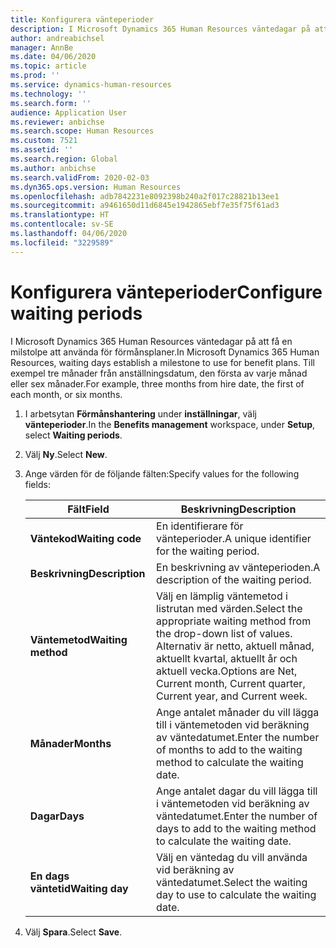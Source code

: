 ```yaml
---
title: Konfigurera vänteperioder
description: I Microsoft Dynamics 365 Human Resources väntedagar på att få en milstolpe att använda för förmånsplaner.
author: andreabichsel
manager: AnnBe
ms.date: 04/06/2020
ms.topic: article
ms.prod: ''
ms.service: dynamics-human-resources
ms.technology: ''
ms.search.form: ''
audience: Application User
ms.reviewer: anbichse
ms.search.scope: Human Resources
ms.custom: 7521
ms.assetid: ''
ms.search.region: Global
ms.author: anbichse
ms.search.validFrom: 2020-02-03
ms.dyn365.ops.version: Human Resources
ms.openlocfilehash: adb7842231e8092398b240a2f017c28821b13ee1
ms.sourcegitcommit: a9461650d11d6845e1942865ebf7e35f75f61ad3
ms.translationtype: HT
ms.contentlocale: sv-SE
ms.lasthandoff: 04/06/2020
ms.locfileid: "3229589"
---
```

# <a name="configure-waiting-periods"></a><span data-ttu-id="4e457-103">Konfigurera vänteperioder</span><span class="sxs-lookup"><span data-stu-id="4e457-103">Configure waiting periods</span></span>

<span data-ttu-id="4e457-104">I Microsoft Dynamics 365 Human Resources väntedagar på att få en milstolpe att använda för förmånsplaner.</span><span class="sxs-lookup"><span data-stu-id="4e457-104">In Microsoft Dynamics 365 Human Resources, waiting days establish a milestone to use for benefit plans.</span></span> <span data-ttu-id="4e457-105">Till exempel tre månader från anställningsdatum, den första av varje månad eller sex månader.</span><span class="sxs-lookup"><span data-stu-id="4e457-105">For example, three months from hire date, the first of each month, or six months.</span></span>   

1. <span data-ttu-id="4e457-106">I arbetsytan **Förmånshantering** under **inställningar**, välj **vänteperioder**.</span><span class="sxs-lookup"><span data-stu-id="4e457-106">In the **Benefits management** workspace, under **Setup**, select **Waiting periods**.</span></span>

2. <span data-ttu-id="4e457-107">Välj **Ny**.</span><span class="sxs-lookup"><span data-stu-id="4e457-107">Select **New**.</span></span>

3. <span data-ttu-id="4e457-108">Ange värden för de följande fälten:</span><span class="sxs-lookup"><span data-stu-id="4e457-108">Specify values for the following fields:</span></span>

   | <span data-ttu-id="4e457-109">Fält</span><span class="sxs-lookup"><span data-stu-id="4e457-109">Field</span></span> | <span data-ttu-id="4e457-110">Beskrivning</span><span class="sxs-lookup"><span data-stu-id="4e457-110">Description</span></span> |
   | --- | --- |
   | <span data-ttu-id="4e457-111">**Väntekod**</span><span class="sxs-lookup"><span data-stu-id="4e457-111">**Waiting code**</span></span> | <span data-ttu-id="4e457-112">En identifierare för vänteperioder.</span><span class="sxs-lookup"><span data-stu-id="4e457-112">A unique identifier for the waiting period.</span></span> |
   | <span data-ttu-id="4e457-113">**Beskrivning**</span><span class="sxs-lookup"><span data-stu-id="4e457-113">**Description**</span></span> | <span data-ttu-id="4e457-114">En beskrivning av vänteperioden.</span><span class="sxs-lookup"><span data-stu-id="4e457-114">A description of the waiting period.</span></span> |
   | <span data-ttu-id="4e457-115">**Väntemetod**</span><span class="sxs-lookup"><span data-stu-id="4e457-115">**Waiting method**</span></span> | <span data-ttu-id="4e457-116">Välj en lämplig väntemetod i listrutan med värden.</span><span class="sxs-lookup"><span data-stu-id="4e457-116">Select the appropriate waiting method from the drop-down list of values.</span></span> <span data-ttu-id="4e457-117">Alternativ är netto, aktuell månad, aktuellt kvartal, aktuellt år och aktuell vecka.</span><span class="sxs-lookup"><span data-stu-id="4e457-117">Options are Net, Current month, Current quarter, Current year, and Current week.</span></span> |
   | <span data-ttu-id="4e457-118">**Månader**</span><span class="sxs-lookup"><span data-stu-id="4e457-118">**Months**</span></span> | <span data-ttu-id="4e457-119">Ange antalet månader du vill lägga till i väntemetoden vid beräkning av väntedatumet.</span><span class="sxs-lookup"><span data-stu-id="4e457-119">Enter the number of months to add to the waiting method to calculate the waiting date.</span></span> |
   | <span data-ttu-id="4e457-120">**Dagar**</span><span class="sxs-lookup"><span data-stu-id="4e457-120">**Days**</span></span> | <span data-ttu-id="4e457-121">Ange antalet dagar du vill lägga till i väntemetoden vid beräkning av väntedatumet.</span><span class="sxs-lookup"><span data-stu-id="4e457-121">Enter the number of days to add to the waiting method to calculate the waiting date.</span></span> |
   | <span data-ttu-id="4e457-122">**En dags väntetid**</span><span class="sxs-lookup"><span data-stu-id="4e457-122">**Waiting day**</span></span> | <span data-ttu-id="4e457-123">Välj en väntedag du vill använda vid beräkning av väntedatumet.</span><span class="sxs-lookup"><span data-stu-id="4e457-123">Select the waiting day to use to calculate the waiting date.</span></span> |

4. <span data-ttu-id="4e457-124">Välj **Spara**.</span><span class="sxs-lookup"><span data-stu-id="4e457-124">Select **Save**.</span></span>
